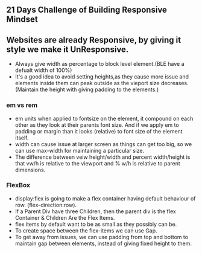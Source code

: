 ## 21 Days Challenge of Building Responsive Mindset
## Websites are already Responsive, by giving it style we make it UnResponsive.

- Always give width as percentage to block level element.(BLE have a defualt width of 100%)
- It's a good idea to avoid setting heights,as they cause more issue and elements inside them can peak outside as the vieport size decreases.(Maintain the height with giving padding to the elements.)
### em vs rem
- em units when applied to fontsize on the element, it compound on each other as they look at their parents font size. And if we apply em to padding or margin than it looks (relative) to font size of the element itself.
- width can cause issue at larger screen as things can get too big, so we can use max-width for maintaining a particular size.
- The difference between veiw height/width and percent width/height is that vw/h is relative to the viewport and % w/h is relative to parent dimensions. 


### FlexBox

-  display:flex is going to make a flex container having default behaviour of row. (flex-direction:row).
-  If a Parent Div have three Children, then the parent div is the flex Container & Children Are the Flex Items.
- flex items by default want to be as small as they possibly can be.
- To create space between the flex-items we can use Gap.
- To get away from issues, we can use padding from top and bottom to maintain gap between elements, instead of giving fixed height to them.